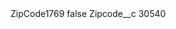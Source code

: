 <?xml version="1.0" encoding="UTF-8"?>
<CustomMetadata xmlns="http://soap.sforce.com/2006/04/metadata" xmlns:xsi="http://www.w3.org/2001/XMLSchema-instance" xmlns:xsd="http://www.w3.org/2001/XMLSchema">
    <label>ZipCode1769</label>
    <protected>false</protected>
    <values>
        <field>Zipcode__c</field>
        <value xsi:type="xsd:string">30540</value>
    </values>
</CustomMetadata>
